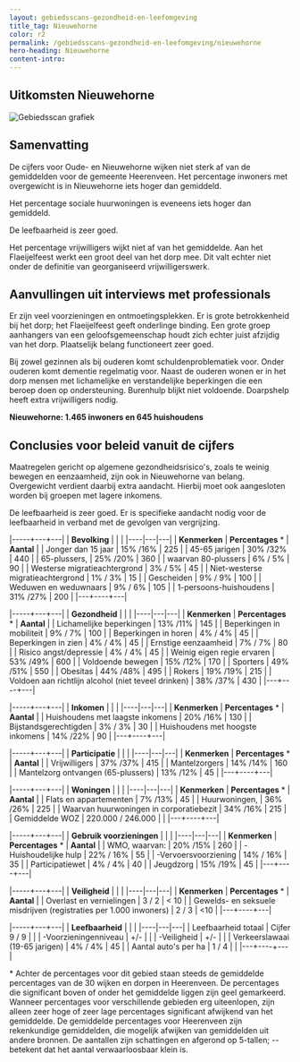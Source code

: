 ```yaml
---
layout: gebiedsscans-gezondheid-en-leefomgeving
title_tag: Nieuwehorne
color: r2
permalink: /gebiedsscans-gezondheid-en-leefomgeving/nieuwehorne
hero-heading: Nieuwehorne
content-intro:
---
```

## Uitkomsten Nieuwehorne

![Gebiedsscan grafiek](/uploads/Grafieken_Gebiedsscans_Dorpen-15.png)

## Samenvatting
De cijfers voor Oude- en Nieuwehorne wijken niet sterk af van de gemiddelden voor de gemeente Heerenveen. Het percentage inwoners met  overgewicht is in Nieuwehorne  iets hoger dan gemiddeld.

Het percentage sociale huurwoningen is eveneens iets hoger dan gemiddeld.

De leefbaarheid is zeer goed.

Het percentage vrijwilligers wijkt niet af van het gemiddelde. Aan het Flaeijelfeest werkt een groot deel van het dorp mee. Dit valt echter niet onder de definitie van georganiseerd vrijwilligerswerk.

## Aanvullingen uit interviews met professionals

Er zijn veel voorzieningen en ontmoetingsplekken. Er is grote betrokkenheid bij het dorp; het Flaeijelfeest geeft onderlinge binding. Een grote groep aanhangers van een geloofsgemeenschap houdt zich echter juist afzijdig van het dorp. Plaatselijk belang functioneert zeer goed.

Bij zowel gezinnen als bij ouderen komt schuldenproblematiek voor. Onder ouderen komt dementie regelmatig voor. Naast de ouderen wonen er in het dorp mensen met lichamelijke en verstandelijke beperkingen die een beroep doen op ondersteuning. Burenhulp blijkt niet voldoende. Doarpshelp heeft extra vrijwilligers nodig.

**Nieuwehorne: 1.465 inwoners en 645 huishoudens**

## Conclusies voor beleid vanuit de cijfers
Maatregelen gericht op algemene gezondheidsrisico's, zoals  te weinig bewegen en eenzaamheid, zijn ook  in Nieuwehorne  van belang.  Overgewicht verdient daarbij extra aandacht. Hierbij moet ook aangesloten worden bij groepen met lagere inkomens.

De leefbaarheid is zeer goed. Er is specifieke aandacht nodig voor de leefbaarheid in verband met de gevolgen van vergrijzing.

|-----+---+---|
|  **Bevolking**  |  |    |
|----|---|---|
| **Kenmerken**  | **Percentages** * | **Aantal** |
| Jonger dan 15 jaar                                  | 15% /16% | 225 |
| 45-65 jarigen                                       | 30% /32% | 440 |
| 65-plussers,                                        | 25% /20% | 360 |
| waarvan 80-plussers                                 | 6% / 5% | 90 |
| Westerse migratieachtergrond                        | 3% / 5% | 45 |
| Niet-westerse migratieachtergrond                   | 1% / 3% | 15 |
| Gescheiden                                          | 9% / 9% | 100 |
| Weduwen en weduwnaars                               |  9% / 6% | 105 |
| 1-persoons-huishoudens                              | 31% /27% | 200 |
|---+----+---|

|-----+---+---|
| **Gezondheid** |     |     |
|----|---|---|
| **Kenmerken** | **Percentages** * | **Aantal** |
| Lichamelijke beperkingen                            |  13% /11%   |  145   |
| Beperkingen in mobiliteit                           |  9% / 7%   |  100   |
| Beperkingen in horen                                |  4% / 4%   |  45   |
| Beperkingen in zien                                 |  4% / 4%   |  45   |
| Ernstige eenzaamheid                                |  7% / 7%   |  80   |
| Risico angst/depressie                              |  4% / 4%   |  45   |
| Weinig eigen regie ervaren                          |  53% /49%   |  600   |
| Voldoende bewegen                                   |  15% /12%   |  170   |
| Sporters                                            |  49% /51%   |  550   |
| Obesitas                                            |  44% /48%   |  495   |
| Rokers                                              |  19% /19%   |  215   |
| Voldoen aan richtlijn alcohol (niet teveel drinken) |  38% /37%   |  430   |
|---+----+---|

|-----+---+---|
| **Inkomen** |     |     |
|----|---|---|
| **Kenmerken**    | **Percentages** * | **Aantal** |
| Huishoudens met laagste inkomens                    |  20% /16%      |   130      |
| Bijstandsgerechtigden                               |  3% / 3%      |   30      |
| Huishoudens met hoogste inkomens                    |  14% /22%      |   90      |
|---+----+---|

|-----+---+---|
| **Participatie** |     |     |
|----|---|---|
| **Kenmerken**  | **Percentages** * | **Aantal** |
| Vrijwilligers                                       |  37% /37%     |   415      |
| Mantelzorgers                                       |  14% /14%     |   160      |
| Mantelzorg ontvangen (65-plussers)                  |  13% /12%     |   45      |
|---+----+---|

|-----+---+---|
| **Woningen** |     |     |
|----|---|---|
| **Kenmerken** | **Percentages** * | **Aantal** |
| Flats en appartementen                              | 7% /13% |  45 |
| Huurwoningen,                                       | 36% /26% |  225 |
| Waarvan huurwoningen in corporatiebezit             | 34% /16% |  215 |
| Gemiddelde WOZ                                      | 220.000 / 246.000 |      |
|---+----+---|

|-----+---+---|
| **Gebruik voorzieningen** |     |     |
|----|---|---|
| **Kenmerken** | **Percentages** * | **Aantal** |
| WMO, waarvan:                                       | 20% /15% | 260 |
| -Huishoudelijke hulp                                | 22% / 16% | 55 |
| -Vervoersvoorziening                                | 14% / 16% | 35 |
| Participatiewet                                     | 4% / 4% | 40 |
| Jeugdzorg                                           | 15% /19% | 45 |
|---+----+---|

|-----+---+---|
| **Veiligheid** |     |     |
|----|---|---|
| **Kenmerken** | **Percentages** * | **Aantal** |
| Overlast en vernielingen                                           | 3 / 2 | < 10 |
| Gewelds- en seksuele misdrijven (registraties per 1.000 inwoners)  | 2 / 3 | <10 |
|---+----+---|

|-----+---+---|
| **Leefbaarheid** |     |     |
|----|---|---|
| Leefbaarheid totaal                                | Cijfer 9 / 9 |                     |
| -Voorzieningenniveau                               | +/- |                     |
| -Veiligheid                                        | +/- |  |
| Verkeerslawaai (19-65 jarigen)                     | 4% / 4% |   45                  |
| Aantal auto's per ha                               | 1 / 4 |                     |
|---+----+---|

\* Achter de percentages voor dit gebied staan steeds de gemiddelde percentages van de 30 wijken en dorpen in Heerenveen. De percentages die significant boven of onder het gemiddelde liggen zijn geel gemarkeerd. Wanneer percentages voor verschillende gebieden erg uiteenlopen, zijn alleen zeer hoge of zeer lage percentages significant afwijkend van het gemiddelde. De gemiddelde percentages voor Heerenveen zijn rekenkundige gemiddelden, die mogelijk afwijken van gemiddelden uit andere bronnen. De aantallen zijn schattingen en afgerond op 5-tallen; -- betekent dat het aantal verwaarloosbaar klein is.
